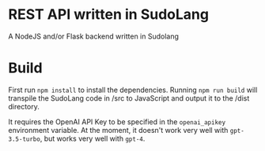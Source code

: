 # REST API written in SudoLang

A NodeJS and/or Flask backend written in Sudolang

# Build

First run `npm install` to install the dependencies.
Running `npm run build` will transpile the SudoLang code in /src to JavaScript and output it to the /dist directory.

It requires the OpenAI API Key to be specified in the `openai_apikey` environment variable.
At the moment, it doesn't work very well with `gpt-3.5-turbo`, but works very well with `gpt-4`.
